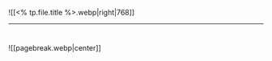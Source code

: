![[<% tp.file.title %>.webp|right|768]]

---------------------------------
# 

![[pagebreak.webp|center]]
